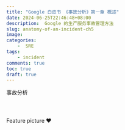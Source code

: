 ```yaml
---
title: "Google 白皮书 《事故分析》第一章 概述"
date: 2024-06-25T22:46:48+08:00
description:  Google 的生产服务事故管理方法
slug: anatomy-of-an-incident-ch5
image: 
categories:
    -  SRE
tags:
    - incident
comments: true
toc: true
draft: true
---
```


事故分析




[]()

[]()


[]()

[]()



![]()

![]()

![]()




Feature picture ❤️ 